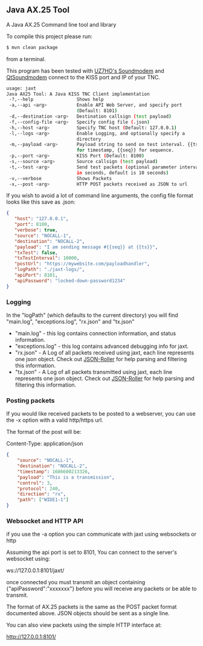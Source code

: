 ## Java AX.25 Tool

A Java AX.25 Command line tool and library

To compile this project please run:
```bash
$ mvn clean package
```
from a terminal.

This program has been tested with [UZ7HO's Soundmodem](https://uz7.ho.ua/packetradio.htm) and [QtSoundmodem](https://www.cantab.net/users/john.wiseman/Documents/QtSoundModem.html) connect to the KISS port and IP of your TNC.

```bash
usage: jaxt
Java AX25 Tool: A Java KISS TNC Client implementation
 -?,--help                Shows help
 -a,--api <arg>           Enable API Web Server, and specify port
                          (Default: 8101)
 -d,--destination <arg>   Destination callsign (test payload)
 -f,--config-file <arg>   Specify config file (.json)
 -h,--host <arg>          Specify TNC host (Default: 127.0.0.1)
 -l,--logs <arg>          Enable Logging, and optionally specify a
                          directory
 -m,--payload <arg>       Payload string to send on test interval. {{ts}}
                          for timestamp, {{seq}} for sequence.
 -p,--port <arg>          KISS Port (Default: 8100)
 -s,--source <arg>        Source callsign (test payload)
 -t,--test <arg>          Send test packets (optional parameter interval
                          in seconds, default is 10 seconds)
 -v,--verbose             Shows Packets
 -x,--post <arg>          HTTP POST packets received as JSON to url
 ```

 If you wish to avoid a lot of command line arguments, the config file format looks like this save as .json:

 ```json
{
    "host": "127.0.0.1",
    "port": 8100,
    "verbose": true,
    "source": "NOCALL-1",
    "destination": "NOCALL-2",
    "payload": "I am sending message #{{seq}} at {{ts}}",
    "txTest": false,
    "txTestInterval": 10000,
    "postUrl": "https://mywebsite.com/payloadhandler",
    "logPath": "./jaxt-logs/",
    "apiPort": 8101,
    "apiPassword": "locked-down-password1234"
}
 ```


 ### Logging

In the "logPath" (which defaults to the current directory) you will find "main.log", "exceptions.log", "rx.json" and "tx.json"

* "main.log" - this log contains connection information, and status information.
* "exceptions.log" - this log contains advanced debugging info for jaxt.
* "rx.json" - A Log of all packets received using jaxt, each line represents one json object. Check out [JSON-Roller](https://openstatic.org/projects/json-roller/) for help parsing and filtering this information.
* "tx.json" - A Log of all packets transmitted using jaxt, each line represents one json object. Check out [JSON-Roller](https://openstatic.org/projects/json-roller/) for help parsing and filtering this information.


### Posting packets

If you would like received packets to be posted to a webserver, you can use the -x option with a valid http/https url.

The format of the post will be:

Content-Type: application/json

```json
{
    "source": "NOCALL-1",
    "destination": "NOCALL-2",
    "timestamp": 1686600213326,
    "payload": "This is a transmission",
    "control": 3,
    "protocol": 240,
    "direction": "rx",
    "path": ["WIDE1-1"]
}
```

### Websocket and HTTP API

if you use the -a option you can communicate with jaxt using websockets or http

Assuming the api port is set to 8101, You can connect to the server's websocket using:

ws://127.0.0.1:8101/jaxt/

once connected you must transmit an object containing {"apiPassword":"xxxxxxx"} before you will receive any packets or be able to transmit.

The format of AX.25 packets is the same as the POST packet format documented above. JSON objects should be sent as a single line.

You can also view packets using the simple HTTP interface at:

http://127.0.0.1:8101/